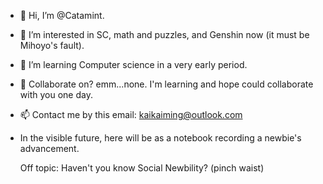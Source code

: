 - 👋 Hi, I’m @Catamint.
- 👀 I’m interested in SC, math and puzzles, and Genshin now (it must be Mihoyo's fault).
- 🌱 I’m learning Computer science in a very early period.
- 💞️ Collaborate on? emm...none. I'm learning and hope could collaborate with you one day.
- 📫 Contact me by this email: kaikaiming@outlook.com
- In the visible future, here will be as a notebook recording a newbie's advancement. 

   Off topic: Haven't you know Social Newbility? (pinch waist)

<!---
Catamint/Catamint is a ✨ special ✨ repository because its `README.md` (this file) appears on your GitHub profile.
You can click the Preview link to take a look at your changes.
--->
